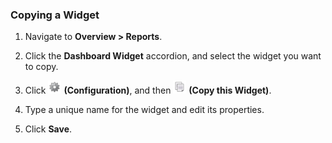 ### Copying a Widget

1.  Navigate to **Overview > Reports**.

2.  Click the **Dashboard Widget** accordion, and select the widget you
    want to copy.

3.  Click ![1847](../images/1847.png) **(Configuration)**, and then
    ![1859](../images/1859.png) **(Copy this Widget)**.

4.  Type a unique name for the widget and edit its properties.

5.  Click **Save**.
